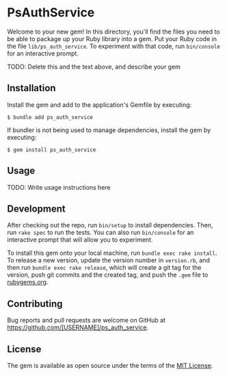 # PsAuthService

Welcome to your new gem! In this directory, you'll find the files you need to be able to package up your Ruby library into a gem. Put your Ruby code in the file `lib/ps_auth_service`. To experiment with that code, run `bin/console` for an interactive prompt.

TODO: Delete this and the text above, and describe your gem

## Installation

Install the gem and add to the application's Gemfile by executing:

    $ bundle add ps_auth_service

If bundler is not being used to manage dependencies, install the gem by executing:

    $ gem install ps_auth_service

## Usage

TODO: Write usage instructions here

## Development

After checking out the repo, run `bin/setup` to install dependencies. Then, run `rake spec` to run the tests. You can also run `bin/console` for an interactive prompt that will allow you to experiment.

To install this gem onto your local machine, run `bundle exec rake install`. To release a new version, update the version number in `version.rb`, and then run `bundle exec rake release`, which will create a git tag for the version, push git commits and the created tag, and push the `.gem` file to [rubygems.org](https://rubygems.org).

## Contributing

Bug reports and pull requests are welcome on GitHub at https://github.com/[USERNAME]/ps_auth_service.

## License

The gem is available as open source under the terms of the [MIT License](https://opensource.org/licenses/MIT).
